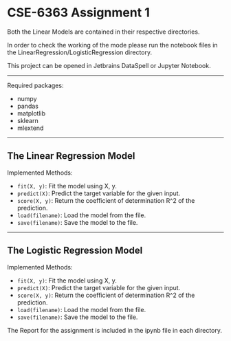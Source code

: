 # CSE-6363 Assignment 1

Both the Linear Models are contained in their respective directories.

In order to check the working of the mode please run the notebook files in the LinearRegression/LogisticRegression directory.

This project can be opened in Jetbrains DataSpell or Jupyter Notebook.

---

Required packages:
- numpy
- pandas
- matplotlib
- sklearn
- mlextend

---

## The Linear Regression Model

Implemented Methods:
- `fit(X, y)`: Fit the model using X, y.
- `predict(X)`: Predict the target variable for the given input.
- `score(X, y)`: Return the coefficient of determination R^2 of the prediction.
- `load(filename)`: Load the model from the file.
- `save(filename)`: Save the model to the file.

---

## The Logistic Regression Model

Implemented Methods:
- `fit(X, y)`: Fit the model using X, y.
- `predict(X)`: Predict the target variable for the given input.
- `score(X, y)`: Return the coefficient of determination R^2 of the prediction.
- `load(filename)`: Load the model from the file.
- `save(filename)`: Save the model to the file.

The Report for the assignment is included in the ipynb file in each directory.